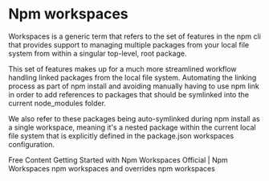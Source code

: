 # Npm workspaces

Workspaces is a generic term that refers to the set of features in the npm cli that provides support to managing multiple packages from your local file system from within a singular top-level, root package.

This set of features makes up for a much more streamlined workflow handling linked packages from the local file system. Automating the linking process as part of npm install and avoiding manually having to use npm link in order to add references to packages that should be symlinked into the current node_modules folder.

We also refer to these packages being auto-symlinked during npm install as a single workspace, meaning it's a nested package within the current local file system that is explicitly defined in the package.json workspaces configuration.

<ResourceGroupTitle>Free Content</ResourceGroupTitle>
<BadgeLink colorScheme='blue' badgeText='Read' href='https://ruanmartinelli.com/posts/npm-7-workspaces-1'>Getting Started with Npm Workspaces </BadgeLink>
<BadgeLink colorScheme='yellow' badgeText='Read' href='https://docs.npmjs.com/cli/v8/using-npm/workspaces'>Official | Npm Workspaces</BadgeLink>
<BadgeLink badgeText='Watch' href='https://www.youtube.com/watch?v=LJaLwlS0mj4'>npm workspaces and overrides</BadgeLink>
<BadgeLink badgeText='Watch' href='https://www.youtube.com/watch?v=e9ABjLAi27Q'>npm workspaces</BadgeLink>
